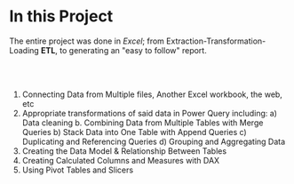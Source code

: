 # In this Project
The entire project was done in *Excel*; from Extraction-Transformation-Loading **ETL**, to generating an "easy to follow" report.


&nbsp;&nbsp;  
&nbsp;&nbsp;  


1.	Connecting Data from Multiple files, Another Excel workbook, the web, etc
2.	Appropriate transformations of said data in Power Query including:
  a) Data cleaning
  b.  Combining Data from Multiple Tables with Merge Queries
  b) Stack Data into One Table with Append Queries
  c) Duplicating and Referencing Queries
  d) Grouping and Aggregating Data
4.	Creating the Data Model & Relationship Between Tables
5.	Creating Calculated Columns and Measures with DAX
7.	Using Pivot Tables and Slicers

